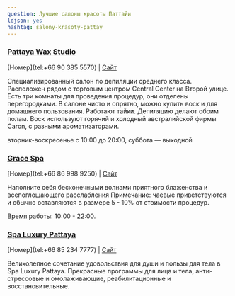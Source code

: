 ```yaml
---
question: Лучшие салоны красоты Паттайи 
ldjson: yes
hashtag: salony-krasoty-pattay
---
```


### [Pattaya Wax Studio](https://maps.app.goo.gl/hWoULAWW3prs1QYD9)
[Номер](tel:+66 90 385 5570) | [Сайт](http://www.pattayawaxstudio.com/)

Специализированный салон по депиляции среднего класса. Расположен рядом с торговым центром Central Center на Второй улице. Есть три комнаты для проведения процедур, они отделены перегородками. В салоне чисто и опрятно, можно купить воск и для домашнего пользования. Работают тайки. Депиляцию делают обоим полам. Воск используют горячий и холодный австралийской фирмы Caron, с разными ароматизаторами.

вторник-воскресенье с 10:00 до 20:00, суббота — выходной

### [Grace Spa](https://maps.app.goo.gl/ZvKpwjR3zM2YAjva6)
[Номер](tel:+66 86 998 9250) | [Сайт](https://gracespapattaya.com/)

Наполните себя бесконечными волнами приятного блаженства и всепоглощающего расслабления
Примечание: чаевые приветствуются и обычно оставляются в размере 5 - 10% от стоимости процедур.

Время работы: 10:00 - 22:00.

### [Spa Luxury Pattaya](https://maps.app.goo.gl/Cn7HyyaETvGKE2tL6)
[Номер](tel:+66 85 234 7777) | [Сайт](http://www.7spaluxury.com/)

Великолепное сочетание удовольствия для души и пользы для тела в Spa Luxury Pattaya. Прекрасные программы для лица и тела, анти-стрессовые и омолаживающие, реабилитационные и восстановительные.

